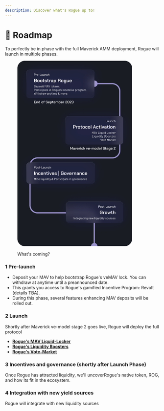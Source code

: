 ```yaml
---
description: Discover what's Rogue up to!
---
```


# 🚥 Roadmap

To perfectly be in phase with the full Maverick AMM deployment, Rogue will launch in multiple phases.

<figure><img src="../../.gitbook/assets/Roadmap.png" alt="" width="375"><figcaption><p>What's coming?</p></figcaption></figure>

### 1 **Pre-launch**

* Deposit your MAV to help bootstrap Rogue's veMAV lock. You can withdraw at anytime until a preannounced date.
* This grants you access to Rogue's gamified Incentive Program: Revolt (details TBA).
* During this phase, several features enhancing MAV deposits will be rolled out.

### 2 **Launch**&#x20;

Shortly after Maverick ve-model stage 2 goes live, Rogue will deploy the full protocol

* [**Rogue's MAV Liquid-Locker**](../../guides/rogue-for-mav-lockers.md)
* [**Rogue's Liquidity Boosters**](../../guides/rogue-for-maverick-amm-lps.md)
* [**Rogue's Vote-Market**](../../guides/vote-market.md)

### 3 **Incentives and governance (shortly after Launch Phase)**

Once Rogue has attracted liquidity, we'll uncoverRogue's native token, ROG, and how its fit in the ecosystem.

### 4 Integration with new yield sources

Rogue will integrate with new liquidity sources
